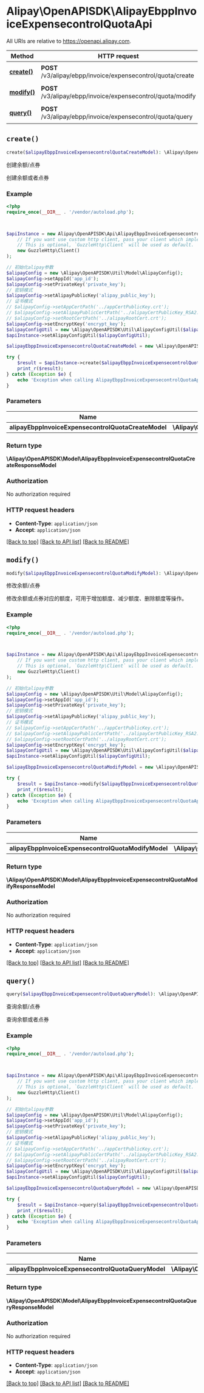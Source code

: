 # Alipay\OpenAPISDK\AlipayEbppInvoiceExpensecontrolQuotaApi

All URIs are relative to https://openapi.alipay.com.

Method | HTTP request | Description
------------- | ------------- | -------------
[**create()**](AlipayEbppInvoiceExpensecontrolQuotaApi.md#create) | **POST** /v3/alipay/ebpp/invoice/expensecontrol/quota/create | 创建余额/点券
[**modify()**](AlipayEbppInvoiceExpensecontrolQuotaApi.md#modify) | **POST** /v3/alipay/ebpp/invoice/expensecontrol/quota/modify | 修改余额/点券
[**query()**](AlipayEbppInvoiceExpensecontrolQuotaApi.md#query) | **POST** /v3/alipay/ebpp/invoice/expensecontrol/quota/query | 查询余额/点券


## `create()`

```php
create($alipayEbppInvoiceExpensecontrolQuotaCreateModel): \Alipay\OpenAPISDK\Model\AlipayEbppInvoiceExpensecontrolQuotaCreateResponseModel
```

创建余额/点券

创建余额或者点券

### Example

```php
<?php
require_once(__DIR__ . '/vendor/autoload.php');



$apiInstance = new Alipay\OpenAPISDK\Api\AlipayEbppInvoiceExpensecontrolQuotaApi(
    // If you want use custom http client, pass your client which implements `GuzzleHttp\ClientInterface`.
    // This is optional, `GuzzleHttp\Client` will be used as default.
    new GuzzleHttp\Client()
);

// 初始化alipay参数
$alipayConfig = new \Alipay\OpenAPISDK\Util\Model\AlipayConfig();
$alipayConfig->setAppId('app_id');
$alipayConfig->setPrivateKey('private_key');
// 密钥模式
$alipayConfig->setAlipayPublicKey('alipay_public_key');
// 证书模式
// $alipayConfig->setAppCertPath('../appCertPublicKey.crt');
// $alipayConfig->setAlipayPublicCertPath('../alipayCertPublicKey_RSA2.crt');
// $alipayConfig->setRootCertPath('../alipayRootCert.crt');
$alipayConfig->setEncryptKey('encrypt_key');
$alipayConfigUtil = new \Alipay\OpenAPISDK\Util\AlipayConfigUtil($alipayConfig);
$apiInstance->setAlipayConfigUtil($alipayConfigUtil);

$alipayEbppInvoiceExpensecontrolQuotaCreateModel = new \Alipay\OpenAPISDK\Model\AlipayEbppInvoiceExpensecontrolQuotaCreateModel(); // \Alipay\OpenAPISDK\Model\AlipayEbppInvoiceExpensecontrolQuotaCreateModel

try {
    $result = $apiInstance->create($alipayEbppInvoiceExpensecontrolQuotaCreateModel);
    print_r($result);
} catch (Exception $e) {
    echo 'Exception when calling AlipayEbppInvoiceExpensecontrolQuotaApi->create: ', $e->getMessage(), PHP_EOL;
}
```

### Parameters

Name | Type | Description  | Notes
------------- | ------------- | ------------- | -------------
 **alipayEbppInvoiceExpensecontrolQuotaCreateModel** | **\Alipay\OpenAPISDK\Model\AlipayEbppInvoiceExpensecontrolQuotaCreateModel**|  | [optional]

### Return type

**\Alipay\OpenAPISDK\Model\AlipayEbppInvoiceExpensecontrolQuotaCreateResponseModel**

### Authorization

No authorization required

### HTTP request headers

- **Content-Type**: `application/json`
- **Accept**: `application/json`

[[Back to top]](#) [[Back to API list]](../../README.md#api-endpoints)
[[Back to README]](../../README.md)

## `modify()`

```php
modify($alipayEbppInvoiceExpensecontrolQuotaModifyModel): \Alipay\OpenAPISDK\Model\AlipayEbppInvoiceExpensecontrolQuotaModifyResponseModel
```

修改余额/点券

修改余额或点券对应的额度，可用于增加额度、减少额度、删除额度等操作。

### Example

```php
<?php
require_once(__DIR__ . '/vendor/autoload.php');



$apiInstance = new Alipay\OpenAPISDK\Api\AlipayEbppInvoiceExpensecontrolQuotaApi(
    // If you want use custom http client, pass your client which implements `GuzzleHttp\ClientInterface`.
    // This is optional, `GuzzleHttp\Client` will be used as default.
    new GuzzleHttp\Client()
);

// 初始化alipay参数
$alipayConfig = new \Alipay\OpenAPISDK\Util\Model\AlipayConfig();
$alipayConfig->setAppId('app_id');
$alipayConfig->setPrivateKey('private_key');
// 密钥模式
$alipayConfig->setAlipayPublicKey('alipay_public_key');
// 证书模式
// $alipayConfig->setAppCertPath('../appCertPublicKey.crt');
// $alipayConfig->setAlipayPublicCertPath('../alipayCertPublicKey_RSA2.crt');
// $alipayConfig->setRootCertPath('../alipayRootCert.crt');
$alipayConfig->setEncryptKey('encrypt_key');
$alipayConfigUtil = new \Alipay\OpenAPISDK\Util\AlipayConfigUtil($alipayConfig);
$apiInstance->setAlipayConfigUtil($alipayConfigUtil);

$alipayEbppInvoiceExpensecontrolQuotaModifyModel = new \Alipay\OpenAPISDK\Model\AlipayEbppInvoiceExpensecontrolQuotaModifyModel(); // \Alipay\OpenAPISDK\Model\AlipayEbppInvoiceExpensecontrolQuotaModifyModel

try {
    $result = $apiInstance->modify($alipayEbppInvoiceExpensecontrolQuotaModifyModel);
    print_r($result);
} catch (Exception $e) {
    echo 'Exception when calling AlipayEbppInvoiceExpensecontrolQuotaApi->modify: ', $e->getMessage(), PHP_EOL;
}
```

### Parameters

Name | Type | Description  | Notes
------------- | ------------- | ------------- | -------------
 **alipayEbppInvoiceExpensecontrolQuotaModifyModel** | **\Alipay\OpenAPISDK\Model\AlipayEbppInvoiceExpensecontrolQuotaModifyModel**|  | [optional]

### Return type

**\Alipay\OpenAPISDK\Model\AlipayEbppInvoiceExpensecontrolQuotaModifyResponseModel**

### Authorization

No authorization required

### HTTP request headers

- **Content-Type**: `application/json`
- **Accept**: `application/json`

[[Back to top]](#) [[Back to API list]](../../README.md#api-endpoints)
[[Back to README]](../../README.md)

## `query()`

```php
query($alipayEbppInvoiceExpensecontrolQuotaQueryModel): \Alipay\OpenAPISDK\Model\AlipayEbppInvoiceExpensecontrolQuotaQueryResponseModel
```

查询余额/点券

查询余额或者点券

### Example

```php
<?php
require_once(__DIR__ . '/vendor/autoload.php');



$apiInstance = new Alipay\OpenAPISDK\Api\AlipayEbppInvoiceExpensecontrolQuotaApi(
    // If you want use custom http client, pass your client which implements `GuzzleHttp\ClientInterface`.
    // This is optional, `GuzzleHttp\Client` will be used as default.
    new GuzzleHttp\Client()
);

// 初始化alipay参数
$alipayConfig = new \Alipay\OpenAPISDK\Util\Model\AlipayConfig();
$alipayConfig->setAppId('app_id');
$alipayConfig->setPrivateKey('private_key');
// 密钥模式
$alipayConfig->setAlipayPublicKey('alipay_public_key');
// 证书模式
// $alipayConfig->setAppCertPath('../appCertPublicKey.crt');
// $alipayConfig->setAlipayPublicCertPath('../alipayCertPublicKey_RSA2.crt');
// $alipayConfig->setRootCertPath('../alipayRootCert.crt');
$alipayConfig->setEncryptKey('encrypt_key');
$alipayConfigUtil = new \Alipay\OpenAPISDK\Util\AlipayConfigUtil($alipayConfig);
$apiInstance->setAlipayConfigUtil($alipayConfigUtil);

$alipayEbppInvoiceExpensecontrolQuotaQueryModel = new \Alipay\OpenAPISDK\Model\AlipayEbppInvoiceExpensecontrolQuotaQueryModel(); // \Alipay\OpenAPISDK\Model\AlipayEbppInvoiceExpensecontrolQuotaQueryModel

try {
    $result = $apiInstance->query($alipayEbppInvoiceExpensecontrolQuotaQueryModel);
    print_r($result);
} catch (Exception $e) {
    echo 'Exception when calling AlipayEbppInvoiceExpensecontrolQuotaApi->query: ', $e->getMessage(), PHP_EOL;
}
```

### Parameters

Name | Type | Description  | Notes
------------- | ------------- | ------------- | -------------
 **alipayEbppInvoiceExpensecontrolQuotaQueryModel** | **\Alipay\OpenAPISDK\Model\AlipayEbppInvoiceExpensecontrolQuotaQueryModel**|  | [optional]

### Return type

**\Alipay\OpenAPISDK\Model\AlipayEbppInvoiceExpensecontrolQuotaQueryResponseModel**

### Authorization

No authorization required

### HTTP request headers

- **Content-Type**: `application/json`
- **Accept**: `application/json`

[[Back to top]](#) [[Back to API list]](../../README.md#api-endpoints)
[[Back to README]](../../README.md)
